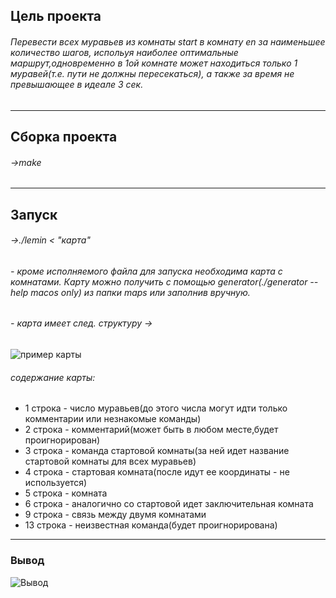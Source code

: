## Цель проекта
###### Перевести всех муравьев из комнаты start в комнату en за наименьшее количество шагов, испольуя наиболее оптимальные маршрут,одновременно в 1ой комнате может находиться только 1 муравей(т.е. пути не должны пересекаться), а также за время не превышающее в идеале 3 сек.

____

## Сборка проекта
###### ->make
____

## Запуск
###### ->./lemin < "карта"

###### - кроме исполняемого файла для запуска необходима карта с комнатами. Карту можно получить с помощью generator(./generator --help  macos only) из папки maps или заполнив вручную.
###### - карта имеет след. структуру ->
![](https://i.imgur.com/rrMKaNZ.png "пример карты")
###### содержание карты:
- 1 строка - число муравьев(до этого числа могут идти только комментарии или незнакомые команды)
- 2 строка - комментарий(может быть в любом месте,будет проигнорирован)
- 3 строка - команда стартовой комнаты(за ней идет название стартовой комнаты для всех муравьев)
- 4 строка - стартовая комната(после идут ее координаты - не используется)
- 5 строка - комната
- 6 строка - аналогично со стартовой идет заключительная комната
- 9 строка - связь между двумя комнатами
- 13 строка - неизвестная команда(будет проигнорирована)
____

### Вывод
![](https://i.imgur.com/RMdH0og.png "Вывод")
